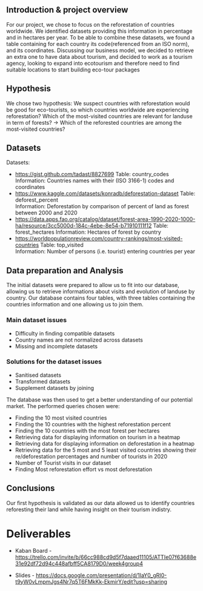 ## Introduction & project overview

For our project, we chose to focus on the reforestation of countries worldwide.
We identified datasets providing this information in percentage and in hectares per year.
To be able to combine these datasets, we found a table containing  for each country its code(referenced from an ISO norm), and its coordinates.
Discussing our business model, we decided to retrieve an extra one to have data about tourism,
and decided to work as a tourism agency, looking to expand into ecotourism and therefore need to find suitable locations to start building eco-tour packages

## Hypothesis

We chose two hypothesis:
We suspect countries with reforestation would be good for eco-tourists, so which countries worldwide are experiencing reforestation? 
Which of the most-visited countries are relevant for landuse in term of forests? → Which of the reforested countries are among the most-visited countries?

## Datasets

Datasets:	
- https://gist.github.com/tadast/8827699
	Table:	country_codes	
	Information:	Countries names with their  (ISO 3166-1) codes and coordinates
- https://www.kaggle.com/datasets/konradb/deforestation-dataset	
	Table:	deforest_percent	
	Information:	Deforestation by comparison of percent of land as forest between 2000 and 2020
- https://data.apps.fao.org/catalog/dataset/forest-area-1990-2020-1000-ha/resource/3cc5000d-184c-4ebe-8e54-b71910111f12	
	Table:	forest_hectares	
	Information:	Hectares of forest by country
- https://worldpopulationreview.com/country-rankings/most-visited-countries	
	Table: top_visited	
	Information:	Number of persons (i.e. tourist) entering countries per year


## Data preparation and Analysis

The initial datasets were prepared to allow us to fit into our database,
allowing us to retrieve informations about visits and evolution of landuse by country.
Our database contains four tables, with three tables containing the countries information and one allowing us to join them.

### Main dataset issues

-	Difficulty in finding compatible datasets
-	Country names are not normalized across datasets
-	Missing and incomplete datasets  

### Solutions for the dataset issues

-	Sanitised datasets
-	Transformed datasets
-	Supplement datasets by joining

The database was then used to get a better understanding of our potential market.
The performed queries chosen were:
 - Finding the 10 most visited countries
 - Finding the 10 countries with the highest reforestation percent
 - Finding the 10 countries with the most forest per hectares
 - Retrieving data for displaying information on tourism in a heatmap
 - Retrieving data for displaying information on deforestation in a heatmap
 - Retrieving data for the 5 most and 5 least visited countries showing their re/deforestation percentages and number of tourists in 2020
 - Number of Tourist visits in our dataset
 - Finding Most reforestation effort vs most deforestation

## Conclusions
Our first hypothesis is validated as our data allowed us to identify countries reforesting their land while having insight on their tourism indistry.

# Deliverables

 - Kaban Board -https://trello.com/invite/b/66cc988cd9d5f7daaed11105/ATTIe07f63688e31e92df72d94c448afbff5CA8179D0/week4group4

 - Slides - https://docs.google.com/presentation/d/1IaY0_gRI0-t9yW0vLmpmJgs4Nr7q5T6FMkKk-EkmirY/edit?usp=sharing
